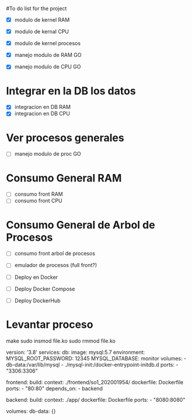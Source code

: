 #To do list for the project 
- [X] modulo de kernel RAM 
- [X] modulo de kernal CPU 
- [X] modulo de kernel procesos

- [X] manejo modulo de RAM GO 
- [X] manejo modulo de CPU GO 

# Integrar en la DB los datos 
- [X] integracion en DB  RAM 
- [X] integracion en DB CPU 

# Ver procesos generales
- [ ] manejo modulo de proc GO

# Consumo General RAM 
- [ ] consumo front RAM 
- [ ] consumo front CPU 

# Consumo General de Arbol de Procesos
- [ ] consumo front arbol de procesos 
- [ ] emulador de procesos (full front?)

- [ ] Deploy en Docker 
- [ ] Deploy Docker Compose 
- [ ] Deploy DockerHub

# Levantar proceso
make 
sudo insmod file.ko
sudo rmmod file.ko


version: '3.8'
services:
  db:
    image: mysql:5.7
    environment:
      MYSQL_ROOT_PASSWORD: 12345
      MYSQL_DATABASE: monitor
    volumes:
      - db-data:/var/lib/mysql
      - ./mysql-init:/docker-entrypoint-initdb.d 
    ports:
      - "3306:3306"

  frontend:
    build:
      context: ./frontend/so1_202001954/
      dockerfile: Dockerfile
    ports:
      - "80:80"
    depends_on:
      - backend

  backend:
    build:
      context: ./app/
      dockerfile: Dockerfile
    ports:
      - "8080:8080"

volumes:
  db-data: {}

